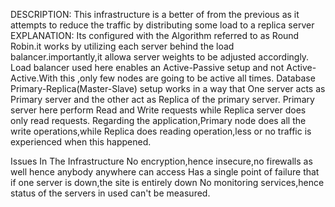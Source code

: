DESCRIPTION:
This infrastructure is a better of from the previous as it attempts to reduce the traffic by distributing some load to a replica server 
EXPLANATION:
Its configured with  the Algorithm referred to as Round Robin.it works by utilizing each server behind the load balancer.importantly,it allowa server weights 
to be adjusted accordingly.
Load balancer used here enables an Active-Passive setup and not Active-Active.With this ,only few nodes are going to be active all
times.
Database Primary-Replica(Master-Slave) setup works in a way that One server acts as Primary server and the other act as Replica of the primary server.
Primary server here perform Read and Write requests while Replica server does only read requests.
Regarding the application,Primary node does all the write operations,while Replica does reading operation,less or  no traffic is 
experienced when this happened.

Issues In The Infrastructure
No encryption,hence insecure,no firewalls as well hence anybody anywhere can access
Has a single point of failure that if one server is down,the site is entirely down
No monitoring services,hence status of the servers in used can't be measured.
